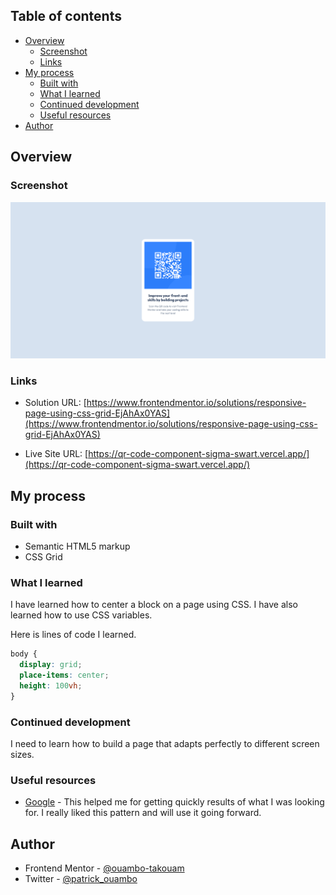 ## Table of contents

- [Overview](#overview)
  - [Screenshot](#screenshot)
  - [Links](#links)
- [My process](#my-process)
  - [Built with](#built-with)
  - [What I learned](#what-i-learned)
  - [Continued development](#continued-development)
  - [Useful resources](#useful-resources)
- [Author](#author)

## Overview

### Screenshot

![](./design/Screenshot.png)

### Links

- Solution URL: [https://www.frontendmentor.io/solutions/responsive-page-using-css-grid-EjAhAx0YAS](https://www.frontendmentor.io/solutions/responsive-page-using-css-grid-EjAhAx0YAS)

- Live Site URL: [https://qr-code-component-sigma-swart.vercel.app/](https://qr-code-component-sigma-swart.vercel.app/)

## My process

### Built with

- Semantic HTML5 markup
- CSS Grid

### What I learned

I have learned how to center a block on a page using CSS. I have also learned how to use CSS variables.

Here is lines of code I learned.

```css
body {
  display: grid;
  place-items: center;
  height: 100vh;
}
```

### Continued development

I need to learn how to build a page that adapts perfectly to different screen sizes.

### Useful resources

- [Google](https://www.google.com) - This helped me for getting quickly results of what I was looking for. I really liked this pattern and will use it going forward.

## Author

- Frontend Mentor - [@ouambo-takouam](https://www.frontendmentor.io/profile/ouambo-takouam)
- Twitter - [@patrick_ouambo](https://x.com/patrick_ouambo)
